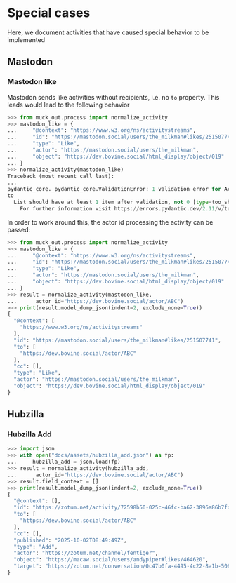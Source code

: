 # Special cases

Here, we document activities that have caused special behavior to be implemented

## Mastodon

### Mastodon like

Mastodon sends like activities without recipients, i.e. no `to` property.
This leads would lead to the following behavior

```python
>>> from muck_out.process import normalize_activity
>>> mastodon_like = {
...     "@context": "https://www.w3.org/ns/activitystreams",
...     "id": "https://mastodon.social/users/the_milkman#likes/251507741",
...     "type": "Like",
...     "actor": "https://mastodon.social/users/the_milkman",
...     "object": "https://dev.bovine.social/html_display/object/019"
... }
>>> normalize_activity(mastodon_like)
Traceback (most recent call last):
...
pydantic_core._pydantic_core.ValidationError: 1 validation error for Activity
to
  List should have at least 1 item after validation, not 0 [type=too_short, input_value=[], input_type=list]
    For further information visit https://errors.pydantic.dev/2.11/v/too_short
```

In order to work around this, the actor id processing the activity can be passed:

```python
>>> from muck_out.process import normalize_activity
>>> mastodon_like = {
...     "@context": "https://www.w3.org/ns/activitystreams",
...     "id": "https://mastodon.social/users/the_milkman#likes/251507741",
...     "type": "Like",
...     "actor": "https://mastodon.social/users/the_milkman",
...     "object": "https://dev.bovine.social/html_display/object/019"
... }
>>> result = normalize_activity(mastodon_like,
...      actor_id="https://dev.bovine.social/actor/ABC")
>>> print(result.model_dump_json(indent=2, exclude_none=True))
{
  "@context": [
    "https://www.w3.org/ns/activitystreams"
  ],
  "id": "https://mastodon.social/users/the_milkman#likes/251507741",
  "to": [
    "https://dev.bovine.social/actor/ABC"
  ],
  "cc": [],
  "type": "Like",
  "actor": "https://mastodon.social/users/the_milkman",
  "object": "https://dev.bovine.social/html_display/object/019"
}

```

## Hubzilla

### Hubzilla Add

```python
>>> import json
>>> with open("docs/assets/hubzilla_add.json") as fp:
...     hubzilla_add = json.load(fp)
>>> result = normalize_activity(hubzilla_add,
...      actor_id="https://dev.bovine.social/actor/ABC")
>>> result.field_context = []
>>> print(result.model_dump_json(indent=2, exclude_none=True))
{
  "@context": [],
  "id": "https://zotum.net/activity/72598b50-025c-46fc-ba62-3896a86b7fd0",
  "to": [
    "https://dev.bovine.social/actor/ABC"
  ],
  "cc": [],
  "published": "2025-10-02T08:49:49Z",
  "type": "Add",
  "actor": "https://zotum.net/channel/fentiger",
  "object": "https://macaw.social/users/andypiper#likes/464620",
  "target": "https://zotum.net/conversation/0c47b0fa-4495-4c22-8a1b-508e32300ee9"
}

```